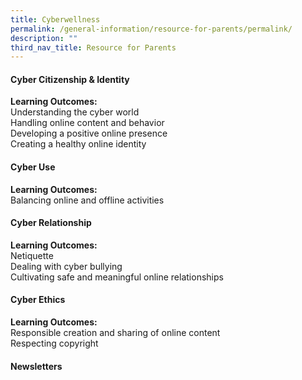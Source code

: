 ```yaml
---
title: Cyberwellness
permalink: /general-information/resource-for-parents/permalink/
description: ""
third_nav_title: Resource for Parents
---
```

#### **Cyber Citizenship &amp; Identity**

**Learning Outcomes:**<br>
Understanding the cyber world <br>
Handling online content and behavior <br>
Developing a positive online presence <br>
Creating a healthy online identity<br>

#### **Cyber Use**<br>
**Learning Outcomes:**<br>
Balancing online and offline activities<br>

#### **Cyber Relationship**

**Learning Outcomes:**<br>
Netiquette<br>
Dealing with cyber bullying<br>
Cultivating safe and meaningful online relationships<br>

#### **Cyber Ethics**

**Learning Outcomes:**<br>
Responsible creation and sharing of online content<br>
Respecting copyright<br>

#### **Newsletters**